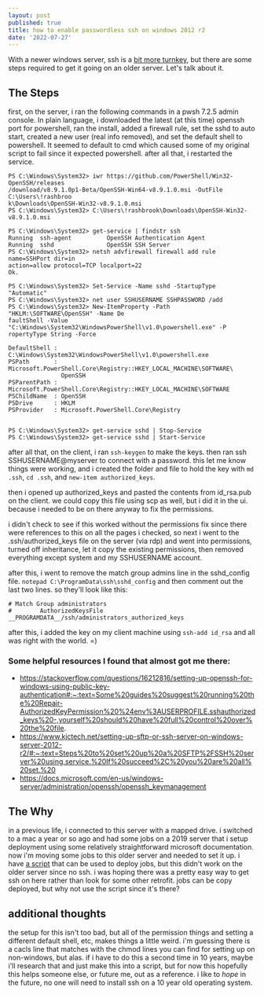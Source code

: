```yaml
---
layout: post
published: true
title: how to enable passwordless ssh on windows 2012 r2
date: '2022-07-27'
---
```


With a newer windows server, ssh is a [bit more turnkey](https://techcommunity.microsoft.com/t5/itops-talk-blog/installing-and-configuring-openssh-on-windows-server-2019/ba-p/309540), but there are some steps required to get it going on an older server. Let's talk about it.

## The Steps

first, on the server, i ran the following commands in a pwsh 7.2.5 admin console. In plain language, i downloaded the latest (at this time) openssh port for powershell, ran the install, added a firewall rule, set the sshd to auto start, created a new user (real info removed), and set the default shell to powershell. It seemed to default to cmd which caused some of my original script to fail since it expected powershell. after all that, i restarted the service.

```
PS C:\Windows\System32> iwr https://github.com/PowerShell/Win32-OpenSSH/releases
/download/v8.9.1.0p1-Beta/OpenSSH-Win64-v8.9.1.0.msi -OutFile C:\Users\!rashbroo
k\Downloads\OpenSSH-Win32-v8.9.1.0.msi
PS C:\Windows\System32> C:\Users\!rashbrook\Downloads\OpenSSH-Win32-v8.9.1.0.msi

PS C:\Windows\System32> get-service | findstr ssh
Running  ssh-agent          OpenSSH Authentication Agent
Running  sshd               OpenSSH SSH Server
PS C:\Windows\System32> netsh advfirewall firewall add rule name=SSHPort dir=in
action=allow protocol=TCP localport=22
Ok.

PS C:\Windows\System32> Set-Service -Name sshd -StartupType "Automatic"
PS C:\Windows\System32> net user SSHUSERNAME SSHPASSWORD /add
PS C:\Windows\System32> New-ItemProperty -Path "HKLM:\SOFTWARE\OpenSSH" -Name De
faultShell -Value "C:\Windows\System32\WindowsPowerShell\v1.0\powershell.exe" -P
ropertyType String -Force

DefaultShell : C:\Windows\System32\WindowsPowerShell\v1.0\powershell.exe
PSPath       : Microsoft.PowerShell.Core\Registry::HKEY_LOCAL_MACHINE\SOFTWARE\
               OpenSSH
PSParentPath : Microsoft.PowerShell.Core\Registry::HKEY_LOCAL_MACHINE\SOFTWARE
PSChildName  : OpenSSH
PSDrive      : HKLM
PSProvider   : Microsoft.PowerShell.Core\Registry


PS C:\Windows\System32> get-service sshd | Stop-Service
PS C:\Windows\System32> get-service sshd | Start-Service
```

after all that, on the client, i ran `ssh-keygen` to make the keys. then ran ssh SSHUSERNAME@myserver to connect with a password. this let me know things were working, and i created the folder and file to hold the key with `md .ssh`, `cd .ssh`, and `new-item authorized_keys`.

then i opened up authorized_keys and pasted the contents from id_rsa.pub on the client. we could copy this file using scp as well, but i did it in the ui. because i needed to be on there anyway to fix the permissions.

i didn't check to see if this worked without the permissions fix since there were references to this on all the pages i checked, so next i went to the .ssh/authorized_keys file on the server (via rdp) and went into permissions, turned off inheritance, let it copy the existing permissions, then removed everything except system and my SSHUSERNAME account.

after this, i went to remove the match group admins line in the sshd_config file. `notepad C:\ProgramData\ssh\sshd_config` and then comment out the last two lines. so they'll look like this:

```
# Match Group administrators
#        AuthorizedKeysFile __PROGRAMDATA__/ssh/administrators_authorized_keys
```

after this, i added the key on my client machine using `ssh-add id_rsa` and all was right with the world. =)


### Some helpful resources I found that almost got me there:

- https://stackoverflow.com/questions/16212816/setting-up-openssh-for-windows-using-public-key-authentication#:~:text=Some%20guides%20suggest%20running%20the%20Repair-AuthorizedKeyPermission%20%24env%3AUSERPROFILE.sshauthorized_keys%20-,yourself%20should%20have%20full%20control%20over%20the%20file.
- https://www.kjctech.net/setting-up-sftp-or-ssh-server-on-windows-server-2012-r2/#:~:text=Steps%20to%20set%20up%20a%20SFTP%2FSSH%20server%20using,service.%20If%20succeed%2C%20you%20are%20all%20set.%20
- https://docs.microsoft.com/en-us/windows-server/administration/openssh/openssh_keymanagement


## The Why

in a previous life, i connected to this server with a mapped drive. i switched to a mac a year or so ago and had some jobs on a 2019 server that i setup deployment using some relatively straightforward microsoft documentation. now i'm moving some jobs to this older server and needed to set it up. i have [a script](https://github.com/royashbrook/PSAgentDeploy) that can be used to deploy jobs, but this didn't work on the older server since no ssh. i was hoping there was a pretty easy way to get ssh on here rather than look for some other retrofit. jobs can be copy deployed, but why not use the script since it's there?

## additional thoughts

the setup for this isn't too bad, but all of the permission things and setting a different default shell, etc, makes things a little weird. i'm guessing there is a cacls line that matches with the chmod lines you can find for setting up on non-windows, but alas. if i have to do this a second time in 10 years, maybe i'll research that and just make this into a script, but for now this hopefully this helps someone else, or future me, out as a reference. i like to _hope_ in the future, no one will need to install ssh on a 10 year old operating system.

